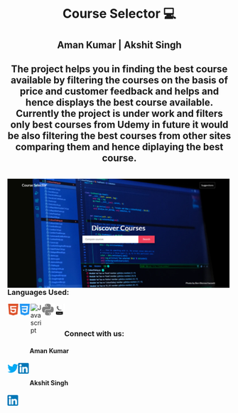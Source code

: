 <h1 align="center">Course Selector 💻</h1>
<h2 align="center">Aman Kumar | Akshit Singh</h2>
<h2 align="center">The project helps you in finding the best course available by filtering the courses on the basis of price and customer feedback and helps and hence displays the best course available.
  <br>
Currently the project is under work and filters only best courses from Udemy in future it would be also filtering the best courses from other sites comparing them and hence diplaying the best course.</h2>
<br>
  <img align="left" alt="image" src="https://github.com/amankumar11/Course-Selector/blob/main/Media/csdemo.PNG" width="500"> 


<h3>Languages Used: </h3>

<img align="left" title="HTML5" alt="HTML5" width="26px" src="./Media/html5_coloured.png" />
<img align="left" title="CSS3" alt="CSS3" width="26px" src="./Media/css3_coloured.png" />
<img align="left" title="Javascript" alt="Javascript" width="26px" src="./Media/javascript.svg.png" />
<img align="left" title="Python" alt="Python" height="26px" src="./Media/python.svg" />
<img align="left" title="Flask" alt="Flask" width="26px" src="./Media/flask.png" />
 


<br>
<br>
<h3 style="left: 50px; position:relative;">Connect with us:</h3>
<h4 style="left: 50px; position:relative;">Aman Kumar</h4>
<a href="https://twitter.com/aman_kumar11"><img align="left" title="Twitter - Aman Kumar" alt="Twitter" height="24px" src="./Media/twitter_coloured.png" /></a>
<a href="https://www.linkedin.com/in/amankumarrr/"><img align="left" title="LinkedIn - Aman Kumar" alt="LinkedIn" height="24px" src="./Media/linkedin_coloured.png" /></a>
<br>
<h4 style="left: 50px; position:relative;">Akshit Singh</h4>
<a href="https://www.linkedin.com/in/akshit-singh-865350137/"><img align="left" title="LinkedIn - Akshit Singh" alt="LinkedIn" height="24px" src="./Media/linkedin_coloured.png" /></a>


